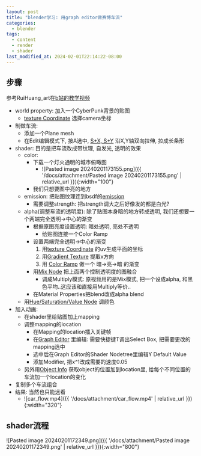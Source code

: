 ```yaml
---
layout: post
title: "blender学习: 用graph editor做赛博车流"
categories:
  - blender
tags:
  - content
  - render
  - shader
last_modified_at: 2024-02-01T22:14:22-08:00
---
```

## 步骤

参考RuiHuang_art在[b站的教学视频](https://www.bilibili.com/video/BV19C4y1S7dL/) 
- world property: 加入一个CyberPunk背景的贴图
	- [texture Coordinate](https://docs.blender.org/manual/en/latest/render/shader_nodes/input/texture_coordinate.html) 选择camera坐标
- 制做车流:
	- 添加一个Plane mesh
	- 在Edit编辑模式下, 按A选中, [S+X, S+Y](https://blog.csdn.net/BuladeMian/article/details/79625926) 沿X,Y轴双向拉伸, 拉成长条形
- shader: 目的是把车流改成带纹理, 自发光, 透明的效果
	- color:
		- 下载一个灯火通明的城市俯瞰图
			- ![Pasted image 20240201173155.png]({{ '/docs/attachment/Pasted image 20240201173155.png' | relative_url }}){:width="100"} 
		- 我们只想要图中亮的地方
	- emission: 把贴图纹理连到bsdf的[emission](https://docs.blender.org/manual/en/latest/render/shader_nodes/shader/emission.html)
		- 需要调整strength: 把strength调大之后好像发的都是白光?
	- alpha(调整车流的透明度): 除了贴图本身暗的地方转成透明, 我们还想要一个两端完全透明->中心的渐变
		- 根据原图亮度设置透明: 暗处透明, 亮处不透明
			- 给贴图连接一个Color Ramp
		- 设置两端完全透明->中心的渐变
			1.  用[texture Coordinate](https://docs.blender.org/manual/en/latest/render/shader_nodes/input/texture_coordinate.html) 的uv生成平面的坐标
			2. 用[Gradient Texture](https://docs.blender.org/manual/en/latest/render/shader_nodes/textures/gradient.html) 提取x方向
			3. 用 [Color Ramp](https://docs.blender.org/manual/en/latest/editors/texture_node/types/converter/color_ramp.html) 做一个 暗->亮->暗 的渐变
		- 用[Mix Node](https://docs.blender.org/manual/en/latest/compositing/types/color/mix/mix_color.html) 把上面两个控制透明度的图融合
			- 调成Multiply模式: 原视频用的是Mix模式, 把一个设成alpha, 和黑色平均..这应该和直接用Multiply等价..
		- 在Material Properties把blend改成alpha blend
	- 用[Hue/Saturation/Value Node](https://docs.blender.org/manual/en/latest/render/shader_nodes/color/hue_saturation.html) 调颜色
- 加入动画: 
	- 在shader里给贴图加上mapping
	- 调整mapping的location
		- 在Mapping的location插入关键帧
		- 在[Graph Editor](https://docs.blender.org/manual/zh-hans/dev/editors/graph_editor/fcurves/editing.html) 里编辑: 需要快捷键T调出Select Box, 把需要更改的mapping选中
		- 选中后在Graph Editor的Shader Nodetree里编辑Y Default Value
		- 添加Modifier, 把x^1改成需要的速度0.05
	- 另外用[Object Info](https://docs.blender.org/manual/en/latest/render/shader_nodes/input/object_info.html) 获取object的位置加到location里, 给每个不同位置的车流加一个location的变化
- 复制多个车流组合
- 结果: 当然也只能远看
	- ![car_flow.mp4]({{ '/docs/attachment/car_flow.mp4' | relative_url }}){:width="320"}

## shader流程

![Pasted image 20240201172349.png]({{ '/docs/attachment/Pasted image 20240201172349.png' | relative_url }}){:width="800"} 